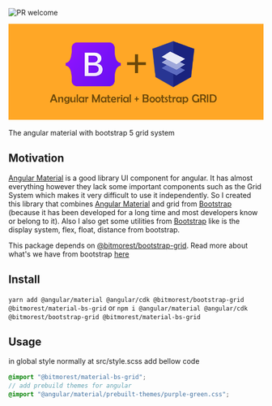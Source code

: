 ![PR welcome](https://camo.githubusercontent.com/b0ad703a46e8b249ef2a969ab95b2cb361a2866ecb8fe18495a2229f5847102d/68747470733a2f2f696d672e736869656c64732e696f2f62616467652f5052732d77656c636f6d652d627269676874677265656e2e737667)

![angular material with bootstrap 5 grid](https://github.com/BitMorest/material-bs-grid/blob/master/banner.png?raw=true)

The angular material with bootstrap 5 grid system

## Motivation

[Angular Material](https://material.angular.io/) is a good library UI component for angular. It has almost everything however they lack some important components such as the Grid System which makes it very difficult to use it independently. So I created this library that combines [Angular Material](https://material.angular.io/) and grid from [Bootstrap](https://getbootstrap.com/docs/5.2/layout/grid/) (because it has been developed for a long time and most developers know or belong to it). Also I also get some utilities from [Bootstrap](https://getbootstrap.com/docs/5.2/layout/grid/) like
is the display system, flex, float, distance from bootstrap.

This package depends on [@bitmorest/bootstrap-grid](https://www.npmjs.com/package/@bitmorest/bootstrap-grid). Read more about what's we have from bootstrap [here](https://github.com/BitMorest/bootstrap-grid)

## Install

`yarn add @angular/material @angular/cdk @bitmorest/bootstrap-grid @bitmorest/material-bs-grid` or `npm i @angular/material @angular/cdk @bitmorest/bootstrap-grid @bitmorest/material-bs-grid`

## Usage

in global style normally at src/style.scss add bellow code

```scss
@import "@bitmorest/material-bs-grid";
// add prebuild themes for angular
@import "@angular/material/prebuilt-themes/purple-green.css";
```

